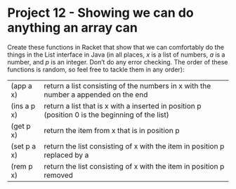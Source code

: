 # Project 12 - Showing we can do anything an array can

Create these functions in Racket that show that we can comfortably do the things in the List interface in Java (in all places, *x* is a list of numbers, *a* is a number, and *p* is an integer. Don’t do any error checking. The order of these functions is random, so feel free to tackle them in any order):

<table>
  <tr>
    <td>(app a x)</td><td>return a list consisting of the numbers in x with the number a appended on the end</td>
  </tr>
  <tr>
    <td>(ins a p x)</td><td>return a list that is x with a inserted in position p (position 0 is the beginning of the list)</td>
  </tr>
  <tr>
    <td>(get p x)</td><td>return the item from x that is in position p</td>
  </tr>
  <tr>
    <td>(set p a x)</td><td>return the list consisting of x with the item in position p replaced by a</td>
  </tr>
  <tr>
    <td>(rem p x)</td><td>return the list consisting of x with the item in position p removed</td>
  </tr>
 </table>
  
